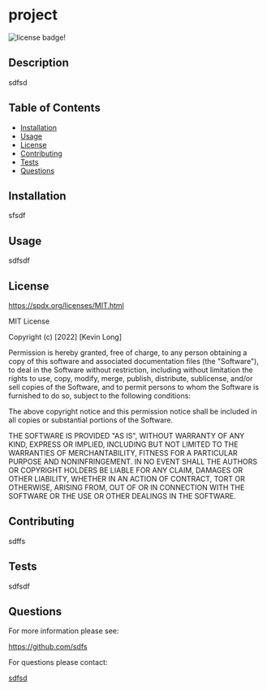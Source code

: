 # project

![license badge!](https://img.shields.io/badge/license-MIT-blue)

## Description
sdfsd

## Table of Contents
- [Installation](#installation)
- [Usage](#usage)
- [License](#license)
- [Contributing](#contributing)
- [Tests](#tests)
- [Questions](#questions)
    
## Installation
sfsdf

## Usage
sdfsdf

## License
https://spdx.org/licenses/MIT.html

MIT License

Copyright (c) [2022] [Kevin Long]
    
Permission is hereby granted, free of charge, to any person obtaining a copy
of this software and associated documentation files (the "Software"), to deal
in the Software without restriction, including without limitation the rights
to use, copy, modify, merge, publish, distribute, sublicense, and/or sell
copies of the Software, and to permit persons to whom the Software is
furnished to do so, subject to the following conditions:
    
The above copyright notice and this permission notice shall be included in all
copies or substantial portions of the Software.
    
THE SOFTWARE IS PROVIDED "AS IS", WITHOUT WARRANTY OF ANY KIND, EXPRESS OR
IMPLIED, INCLUDING BUT NOT LIMITED TO THE WARRANTIES OF MERCHANTABILITY,
FITNESS FOR A PARTICULAR PURPOSE AND NONINFRINGEMENT. IN NO EVENT SHALL THE
AUTHORS OR COPYRIGHT HOLDERS BE LIABLE FOR ANY CLAIM, DAMAGES OR OTHER
LIABILITY, WHETHER IN AN ACTION OF CONTRACT, TORT OR OTHERWISE, ARISING FROM,
OUT OF OR IN CONNECTION WITH THE SOFTWARE OR THE USE OR OTHER DEALINGS IN THE
SOFTWARE.

## Contributing
sdffs

## Tests
sdfsdf

## Questions

For more information please see:

https://github.com/sdfs

For questions please contact:

[sdfsd](mailto:sdfsd)
